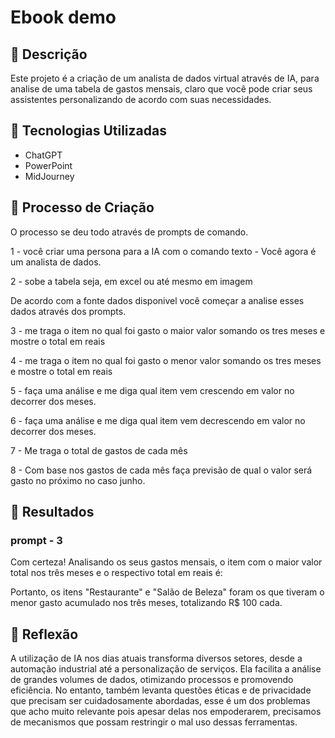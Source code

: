 # Ebook demo

## 📒 Descrição
Este projeto é a criação de um analista de dados virtual através de IA, para analise de uma tabela de gastos mensais, claro que você pode criar seus assistentes personalizando de acordo com suas necessidades.

## 🤖 Tecnologias Utilizadas
 -  ChatGPT
 -  PowerPoint
 -  MidJourney

## 🧐 Processo de Criação

O processo se deu todo através de prompts de comando.

1 - você criar uma persona para a IA com o comando texto - Você agora é um analista de dados.

2 - sobe a tabela seja, em excel ou até mesmo em imagem

De acordo com a fonte dados disponivel você começar a analise esses dados através dos prompts.

3 - me traga o item no qual foi gasto o maior valor somando os tres meses e mostre o total em reais

4 -	me traga o item no qual foi gasto o menor valor somando os tres meses e mostre o total em reais

5 - faça uma análise e me diga qual item vem crescendo em valor no decorrer dos meses.

6 - faça uma análise e me diga qual item vem decrescendo em valor no decorrer dos meses.

7 - Me traga o total de gastos de cada mês

8 - Com base nos gastos de cada mês faça previsão de qual o valor será gasto no próximo no caso junho.

## 🚀 Resultados

### prompt - 3

Com certeza! Analisando os seus gastos mensais, o item com o maior valor total nos três meses e o respectivo total em reais é:

Portanto, os itens "Restaurante" e "Salão de Beleza" foram os que tiveram o menor gasto acumulado nos três meses, totalizando R$ 100 cada.

## 💭 Reflexão
A utilização de IA nos dias atuais transforma diversos setores, desde a automação industrial até a personalização de serviços. Ela facilita a análise de grandes volumes de dados, otimizando processos e promovendo eficiência. No entanto, também levanta questões éticas e de privacidade que precisam ser cuidadosamente abordadas, esse é um dos problemas que acho muito relevante pois apesar delas nos empoderarem, precisamos de mecanismos que possam restringir o mal uso dessas ferramentas.

